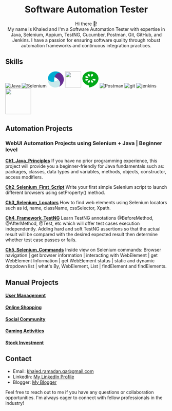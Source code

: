 <!-- markdown language readme.md
https://medium.com/analytics-vidhya/writing-github-readme-e593f278a796#:~:text=Line%20Breaks,more%20spaces%2C%20and%20hit%20enter.&text=Sorry%2C%20they%20won't%20allow,won't%20work%20for%20you. -->
<h1 align="center">Software Automation Tester</h1>

<p align="center">
  Hi there 🙌! <br>
  My name is Khaled and I'm a Software Automation Tester with expertise in Java, Selenium, Appium, TestNG, Cucumber, Postman, Git, GitHub, and Jenkins. I have a passion for ensuring software quality through robust automation frameworks and continuous integration practices.
</p>

## Skills

![Java](https://skillicons.dev/icons?i=java&theme=light) ![Selenium](https://skillicons.dev/icons?i=selenium&theme=light) <img src="./.github/appium.svg#appium" width="50" height="50">  <!-- https://iconduck.com/icons/27036/appium -->  <img src="https://avatars.githubusercontent.com/u/19369327?s=200&v=4" width="50" height="50">  <img src="./.github/cucumber.svg#cucumber" width="50" height="50">  <!-- https://iconduck.com/icons/94191/cucumber --> ![Postman](https://skillicons.dev/icons?i=postman&theme=light) ![git](https://skillicons.dev/icons?i=git&theme=light) ![jenkins](https://skillicons.dev/icons?i=jenkins&theme=light) <img src="https://avatars.githubusercontent.com/u/12528662?s=200&v=4" width="80" height="80">

## Automation Projects
### WebUI Automation Projects using Selenium + Java | Beginner level
**[Ch1_Java_Principles](https://github.com/KhaledAMRS/A_Java_Principles)** If you have no prior programming experience, this project will provide you a beginner-friendly for Java fundamentals such as: packages, classes, data types and variables, methods, objects, constructor, access modifiers.
  
**[Ch2_Selenium_First_Script](https://github.com/KhaledAMRS/B_First_Script_Selenium)** Write your first simple Selenium script to launch different browsers using setProperty() method.

**[Ch3_Selenium_Locators](https://github.com/KhaledAMRS/C_Selenium_Locators)** How to find web elements using Selenium locators such as id, name, className, cssSelector, Xpath.

**[Ch4_Framework_TestNG](https://github.com/KhaledAMRS/D_Assertion_Framework_TestNG)** Learn TestNG annotations @BeforeMethod, @AfterMethod, @Test, etc which will offer  test cases execution independently. Adding hard and soft TestNG assertions so that the actual result will be compared with the desired expected result then determine whether test case passes or fails.

**[Ch5_Selenium_Commands](https://github.com/KhaledAMRS/E_Selenium_Commands)** Inside view on Selenium commands: Browser navigation | get browser information | interacting with WebElement | get WebElement Information | get WebElement status | static and dynamic dropdown list | what's By, WebElement, List<WebElement> | findElement and findElements.

<!--
**[Ch6_Selenium_Commands_Part_2](https://github.com/KhaledAMRS/F_Selenium_Commands_Part_2)** Continue learning Selenium commands: Difference between implicitly & explicitly | mouse hover action | handle multiple windows | difference between quit and close command.
-->

## Manual Projects
#### [User Management](https://docs.google.com/document/d/1Xg1H49d3E0VjJtmUomWug4yWlI2kzUspEGEEBkSfywo)
#### [Online Shopping](https://docs.google.com/document/d/1NKHjFWchRzAonoBwkz0PycrGH3khHaFTsZJmRj69fFY)
#### [Social Community](https://drive.google.com/drive/u/1/folders/1snHZaKji4ixf7gSCwIQyCEtJ-vlHVHTA)
#### [Gaming Activities](https://drive.google.com/drive/u/1/folders/1zdTlF_fh4CgQpW8XZkUE_aZkFhHS_hR5)
#### [Stock Investment](https://drive.google.com/drive/u/1/folders/1IVdhNAhAoHfn7pfyqG_KtoeSfFTlISRG)

## Contact

- Email: khaled.ramadan.qa@gmail.com
- LinkedIn: [My LinkedIn Profile](https://www.linkedin.com/in/khaled-ashraf-ramadan/)
- Blogger: [My Blogger](https://qa-snacks.blogspot.com/)

Feel free to reach out to me if you have any questions or collaboration opportunities. I'm always eager to connect with fellow professionals in the industry!

<!--
**KhaledAMRS/KhaledAMRS** is a ✨ _special_ ✨ repository because its `README.md` (this file) appears on your GitHub profile.

Here are some ideas to get you started:

- 🔭 I’m currently working on ...
- 🌱 I’m currently learning ...
- 👯 I’m looking to collaborate on ...
- 🤔 I’m looking for help with ...
- 💬 Ask me about ...
- 📫 How to reach me: ...
- 😄 Pronouns: ...
- ⚡ Fun fact: ...


Add these Achievements to your Resume later
How many business modules & features are tested: .
How many release are managed: .
Automation projects:
API projects:

github portfolio
https://khaledamrs.github.io/

-->
